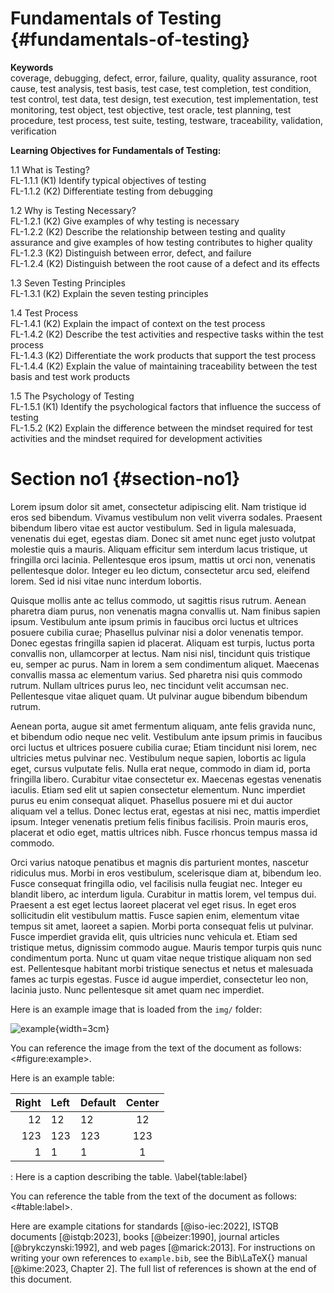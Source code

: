 # Fundamentals of Testing {#fundamentals-of-testing}

**Keywords**  
coverage, debugging, defect, error, failure, quality, quality assurance, root cause, test analysis, test basis, test case, test completion, test condition, test control, test data, test design, test execution, test implementation, test monitoring, test object, test objective, test oracle, test planning, test procedure, test process, test suite, testing, testware, traceability, validation, verification

**Learning Objectives for Fundamentals of Testing:**  

1.1 What is Testing?  
  FL-1.1.1 (K1) Identify typical objectives of testing  
  FL-1.1.2 (K2) Differentiate testing from debugging  

1.2 Why is Testing Necessary?  
  FL-1.2.1 (K2) Give examples of why testing is necessary  
  FL-1.2.2 (K2) Describe the relationship between testing and quality assurance and give examples of how testing contributes to higher quality  
  FL-1.2.3 (K2) Distinguish between error, defect, and failure  
  FL-1.2.4 (K2) Distinguish between the root cause of a defect and its effects  

1.3 Seven Testing Principles  
  FL-1.3.1 (K2) Explain the seven testing principles

1.4 Test Process  
  FL-1.4.1 (K2) Explain the impact of context on the test process  
  FL-1.4.2 (K2) Describe the test activities and respective tasks within the test process  
  FL-1.4.3 (K2) Differentiate the work products that support the test process  
  FL-1.4.4 (K2) Explain the value of maintaining traceability between the test basis and test work products  

1.5 The Psychology of Testing  
  FL-1.5.1 (K1) Identify the psychological factors that influence the success of testing  
  FL-1.5.2 (K2) Explain the difference between the mindset required for test activities and the mindset required for development activities  


# Section no1 {#section-no1}

Lorem ipsum dolor sit amet, consectetur adipiscing elit. Nam tristique id eros sed bibendum. Vivamus vestibulum non velit viverra sodales. Praesent bibendum libero vitae est auctor vestibulum. Sed in ligula malesuada, venenatis dui eget, egestas diam. Donec sit amet nunc eget justo volutpat molestie quis a mauris. Aliquam efficitur sem interdum lacus tristique, ut fringilla orci lacinia. Pellentesque eros ipsum, mattis ut orci non, venenatis pellentesque dolor. Integer eu leo dictum, consectetur arcu sed, eleifend lorem. Sed id nisi vitae nunc interdum lobortis.

Quisque mollis ante ac tellus commodo, ut sagittis risus rutrum. Aenean pharetra diam purus, non venenatis magna convallis ut. Nam finibus sapien ipsum. Vestibulum ante ipsum primis in faucibus orci luctus et ultrices posuere cubilia curae; Phasellus pulvinar nisi a dolor venenatis tempor. Donec egestas fringilla sapien id placerat. Aliquam est turpis, luctus porta convallis non, ullamcorper at lectus. Nam nisi nisl, tincidunt quis tristique eu, semper ac purus. Nam in lorem a sem condimentum aliquet. Maecenas convallis massa ac elementum varius. Sed pharetra nisi quis commodo rutrum. Nullam ultrices purus leo, nec tincidunt velit accumsan nec. Pellentesque vitae aliquet quam. Ut pulvinar augue bibendum bibendum rutrum.

Aenean porta, augue sit amet fermentum aliquam, ante felis gravida nunc, et bibendum odio neque nec velit. Vestibulum ante ipsum primis in faucibus orci luctus et ultrices posuere cubilia curae; Etiam tincidunt nisi lorem, nec ultricies metus pulvinar nec. Vestibulum neque sapien, lobortis ac ligula eget, cursus vulputate felis. Nulla erat neque, commodo in diam id, porta fringilla libero. Curabitur vitae consectetur ex. Maecenas egestas venenatis iaculis. Etiam sed elit ut sapien consectetur elementum. Nunc imperdiet purus eu enim consequat aliquet. Phasellus posuere mi et dui auctor aliquam vel a tellus. Donec lectus erat, egestas at nisi nec, mattis imperdiet ipsum. Integer venenatis pretium felis finibus facilisis. Proin mauris eros, placerat et odio eget, mattis ultrices nibh. Fusce rhoncus tempus massa id commodo.

Orci varius natoque penatibus et magnis dis parturient montes, nascetur ridiculus mus. Morbi in eros vestibulum, scelerisque diam at, bibendum leo. Fusce consequat fringilla odio, vel facilisis nulla feugiat nec. Integer eu blandit libero, ac interdum ligula. Curabitur in mattis lorem, vel tempus dui. Praesent a est eget lectus laoreet placerat vel eget risus. In eget eros sollicitudin elit vestibulum mattis. Fusce sapien enim, elementum vitae tempus sit amet, laoreet a sapien. Morbi porta consequat felis ut pulvinar. Fusce imperdiet gravida elit, quis ultricies nunc vehicula et. Etiam sed tristique metus, dignissim commodo augue. Mauris tempor turpis quis nunc condimentum porta. Nunc ut quam vitae neque tristique aliquam non sed est. Pellentesque habitant morbi tristique senectus et netus et malesuada fames ac turpis egestas. Fusce id augue imperdiet, consectetur leo non, lacinia justo. Nunc pellentesque sit amet quam nec imperdiet.

Here is an example image that is loaded from the `img/` folder:

 ![example](istqb-logo.png "Here is a caption describing the image."){width=3cm}

You can reference the image from the text of the document as follows: <#figure:example>.

Here is an example table:

 | Right | Left | Default | Center |
 |------:|:-----|---------|:------:|
 |   12  |  12  |    12   |    12  |
 |  123  |  123 |   123   |   123  |
 |    1  |  1   |   1     |     1  |

 : Here is a caption describing the table. \label{table:label}

You can reference the table from the text of the document as follows: <#table:label>.

Here are example citations for standards [@iso-iec:2022], ISTQB documents [@istqb:2023], books [@beizer:1990], journal articles [@brykczynski:1992], and web pages [@marick:2013]. For instructions on writing your own references to `example.bib`, see the Bib\LaTeX{} manual [@kime:2023, Chapter 2]. The full list of references is shown at the end of this document.